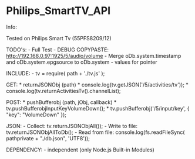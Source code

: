 # Philips_SmartTV_API


   Info:

   Tested on Philips Smart Tv (55PFS8209/12)


  TODO's:
          - Full Test
          - DEBUG COPYPASTE: http://192.168.0.97:1925/5/audio/volume
          - Merge oDb.system.timestamp and oDb.system.epgsource to oDb.system
          - values for pointer


  INCLUDE:
   	     - tv = require( path + './tv.js' );


  GET:
    * returnJSONObj (path)
    * console.log(tv.getJSON('/5/activities/tv'));
    * console.log(tv.returnActivitiesTv().channelList);


  POST:
    * pushBufferobj (path, jObj, callback)
    * tv.pushBufferobjInputKeyVolumeDown();
    * tv.pushBufferobj('/5/input/key', { "key": "VolumeDown" });


  JSON:
    - Collect:
        tv.returnJSONObjAll());
    - Write to file:
        tv.returnJSONObjAllToDb();
    - Read from file:
        console.log(fs.readFileSync( pathprivate + "./db.json", 'UTF8'));


  DEPENDENCY:
    - independent (only Node.js Built-in Modules)



